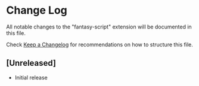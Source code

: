 # Change Log
All notable changes to the "fantasy-script" extension will be documented in this file.

Check [Keep a Changelog](http://keepachangelog.com/) for recommendations on how to structure this file.

## [Unreleased]
- Initial release
